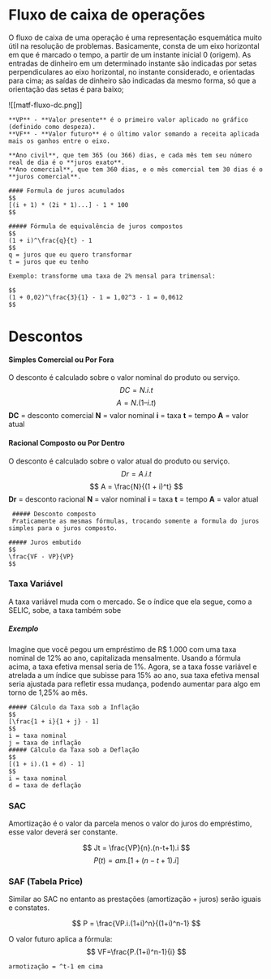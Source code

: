 # Fluxo de caixa de operações
O fluxo de caixa de uma operação é uma representação esquemática muito útil na resolução de problemas. Basicamente, consta de um eixo horizontal em que é marcado o tempo, a partir de um instante inicial 0 (origem). As entradas de dinheiro em um determinado instante são indicadas por setas perpendiculares ao eixo horizontal, no instante considerado, e orientadas para cima; as saídas de dinheiro são indicadas da mesmo forma, só que a orientação das setas é para baixo;

![[matf-fluxo-dc.png]]

```ad-info
**VP** - **Valor presente** é o primeiro valor aplicado no gráfico (definido como despeza).
**VF** - **Valor futuro** é o último valor somando a receita aplicada mais os ganhos entre o eixo.
```

```ad-info
**Ano civil**, que tem 365 (ou 366) dias, e cada mês tem seu número real de dia é o **juros exato**.
**Ano comercial**, que tem 360 dias, e o mês comercial tem 30 dias é o **juros comercial**.
```

```ad-summary 
#### Formula de juros acumulados
$$
[(i + 1) * (2i * 1)...] - 1 * 100
$$
```

```ad-tip
##### Fórmula de equivalência de juros compostos
$$
(1 + i)^\frac{q}{t} - 1
$$
q = juros que eu quero transformar 
t = juros que eu tenho

Exemplo: transforme uma taxa de 2% mensal para trimensal:

$$
(1 + 0,02)^\frac{3}{1} - 1 = 1,02^3 - 1 = 0,0612
$$
```
# Descontos
#### Simples Comercial ou Por Fora
O desconto é calculado sobre o valor nominal do produto ou serviço.
$$
DC = N . i . t
$$
$$
 A = N . (1 – i.t)
$$
**DC** = desconto comercial
**N** = valor nominal
**i** = taxa
**t** = tempo
**A** = valor atual
#### Racional Composto ou Por Dentro
O desconto é calculado sobre o valor atual do produto ou serviço.
$$
Dr = A . i . t
$$
$$
A = \frac{N}{(1 + i)^t}
$$
**Dr** = desconto racional
**N** = valor nominal
**i** = taxa
**t** = tempo
**A** = valor atual

```ad-summary
 ##### Desconto composto
 Praticamente as mesmas fórmulas, trocando somente a formula do juros simples para o juros composto.
```

```ad-summary
##### Juros embutido
$$
\frac{VF - VP}{VP}
$$
```
### Taxa Variável
A taxa variável muda com o mercado. Se o índice que ela segue, como a SELIC, sobe, a taxa também sobe
##### Exemplo
Imagine que você pegou um empréstimo de R$ 1.000 com uma taxa nominal de 12% ao ano, capitalizada mensalmente. Usando a fórmula acima, a taxa efetiva mensal seria de 1%. Agora, se a taxa fosse variável e atrelada a um índice que subisse para 15% ao ano, sua taxa efetiva mensal seria ajustada para refletir essa mudança, podendo aumentar para algo em torno de 1,25% ao mês.

```ad-summary
##### Cálculo da Taxa sob a Inflação
$$
[\frac{1 + i}{1 + j} - 1]
$$
i = taxa nominal
j = taxa de inflação
##### Cálculo da Taxa sob a Deflação
$$
[(1 + i).(1 + d) - 1]
$$
i = taxa nominal
d = taxa de deflação
```
### SAC
Amortização é o valor da parcela menos o valor do juros do empréstimo, esse valor deverá ser constante.

$$
Jt = \frac{VP}{n}.(n-t+1).i
$$
$$
P(t) = am . [1+(n-t+1).i]
$$
### SAF (Tabela Price)
Similar ao SAC no entanto as prestações (amortização + juros) serão iguais e constates.

$$
P = \frac{VP.i.(1+i)^n}{(1+i)^n-1}
$$

O valor futuro aplica a fórmula:
$$
VF=\frac{P.(1+i)^n-1}{i}
$$

```ad-tip
armotização = ^t-1 em cima
```